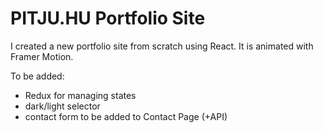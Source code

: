 # PITJU.HU Portfolio Site

I created a new portfolio site from scratch using React. It is animated with Framer Motion. 

To be added:
- Redux for managing states
- dark/light selector
- contact form to be added to Contact Page (+API)
